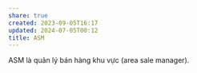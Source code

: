 ```yaml
---
share: true
created: 2023-09-05T16:17
updated: 2024-07-05T00:12
title: ASM
---
```

ASM là quản lý bán hàng khu vực (area sale manager).
